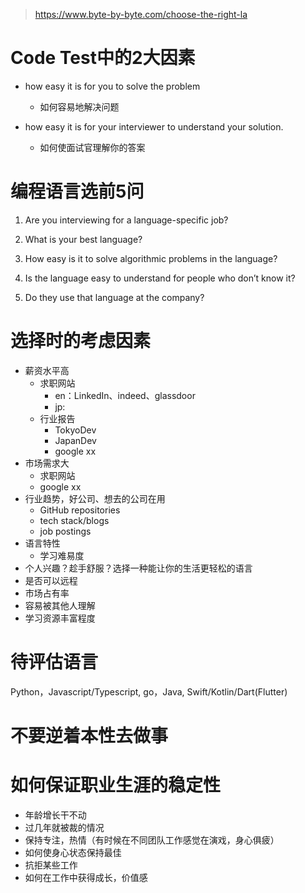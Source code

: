 > https://www.byte-by-byte.com/choose-the-right-la

# Code Test中的2大因素

- how easy it is for you to solve the problem
    - 如何容易地解决问题

- how easy it is for your interviewer to understand your solution.
    - 如何使面试官理解你的答案 

# 编程语言选前5问

1. Are you interviewing for a language-specific job?
2. What is your best language?

3. How easy is it to solve algorithmic problems in the language?

4. Is the language easy to understand for people who don’t know it?

5. Do they use that language at the company?

# 选择时的考虑因素

- 薪资水平高
    - 求职网站
        - en：LinkedIn、indeed、glassdoor
        - jp:
    - 行业报告
        - TokyoDev
        - JapanDev
        - google xx
- 市场需求大
    - 求职网站
    - google xx
- 行业趋势，好公司、想去的公司在用
    - GitHub repositories 
    - tech stack/blogs
    - job postings
- 语言特性
    - 学习难易度
- 个人兴趣？趁手舒服？选择一种能让你的生活更轻松的语言
- 是否可以远程
- 市场占有率
- 容易被其他人理解
- 学习资源丰富程度

# 待评估语言

Python，Javascript/Typescript, go，Java, Swift/Kotlin/Dart(Flutter)

# 不要逆着本性去做事



# 如何保证职业生涯的稳定性

- 年龄增长干不动
- 过几年就被裁的情况
- 保持专注，热情（有时候在不同团队工作感觉在演戏，身心俱疲）
- 如何使身心状态保持最佳
- 抗拒某些工作
- 如何在工作中获得成长，价值感